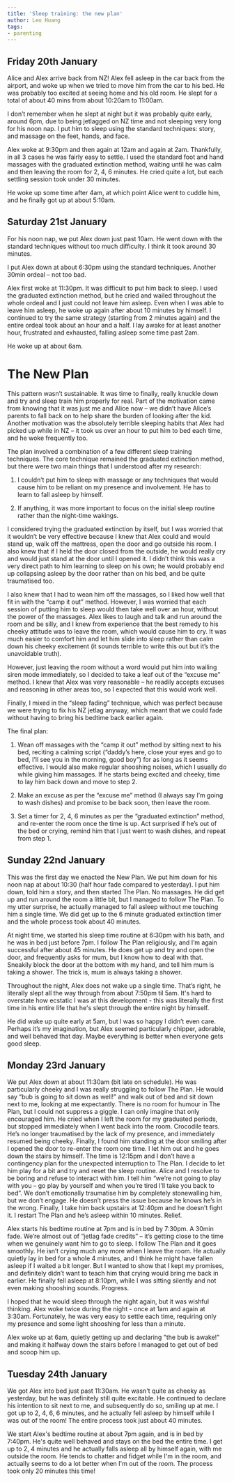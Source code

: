 ```yaml
---
title: 'Sleep training: the new plan'
author: Leo Huang
tags:
- parenting
---
```


## Friday 20th January
Alice and Alex arrive back from NZ! Alex fell asleep in the car back from the airport, and woke up when we tried to move him from the car to his bed. He was probably too excited at seeing home and his old room. He slept for a total of about 40 mins from about 10:20am to 11:00am.


I don’t remember when he slept at night but it was probably quite early, around 6pm, due to being jetlagged on NZ time and not sleeping very long for his noon nap. I put him to sleep using the standard techniques: story, and massage on the feet, hands, and face.


Alex woke at 9:30pm and then again at 12am and again at 2am. Thankfully, in all 3 cases he was fairly easy to settle. I used the standard foot and hand massages with the graduated extinction method, waiting until he was calm and then leaving the room for 2, 4, 6 minutes. He cried quite a lot, but each settling session took under 30 minutes.


He woke up some time after 4am, at which point Alice went to cuddle him, and he finally got up at about 5:10am.


## Saturday 21st January
For his noon nap, we put Alex down just past 10am. He went down with the standard techniques without too much difficulty. I think it took around 30 minutes.

I put Alex down at about 6:30pm using the standard techniques. Another 30min ordeal – not too bad.


Alex first woke at 11:30pm. It was difficult to put him back to sleep. I used the graduated extinction method, but he cried and wailed throughout the whole ordeal and I just could not leave him asleep. Even when I was able to leave him asleep, he woke up again after about 10 minutes by himself. I continued to try the same strategy (starting from 2 minutes again) and the entire ordeal took about an hour and a half. I lay awake for at least another hour, frustrated and exhausted, falling asleep some time past 2am.


He woke up at about 6am.


# The New Plan
This pattern wasn’t sustainable. It was time to finally, really knuckle down and try and sleep train him properly for real. Part of the motivation came from knowing that it was just me and Alice now – we didn’t have Alice’s parents to fall back on to help share the burden of looking after the kid. Another motivation was the absolutely terrible sleeping habits that Alex had picked up while in NZ – it took us over an hour to put him to bed each time, and he woke frequently too.


The plan involved a combination of a few different sleep training techniques. The core technique remained the graduated extinction method, but there were two main things that I understood after my research:


1. I couldn’t put him to sleep with massage or any techniques that would cause him to be reliant on my presence and involvement. He has to learn to fall asleep by himself.

2. If anything, it was more important to focus on the initial sleep routine rather than the night-time wakings.


I considered trying the graduated extinction by itself, but I was worried that it wouldn’t be very effective because I knew that Alex could and would stand up, walk off the mattress, open the door and go outside his room. I also knew that if I held the door closed from the outside, he would really cry and would just stand at the door until I opened it. I didn’t think this was a very direct path to him learning to sleep on his own; he would probably end up collapsing asleep by the door rather than on his bed, and be quite traumatised too.


I also knew that I had to wean him off the massages, so I liked how well that fit in with the “camp it out” method. However, I was worried that each session of putting him to sleep would then take well over an hour, without the power of the massages. Alex likes to laugh and talk and run around the room and be silly, and I knew from experience that the best remedy to his cheeky attitude was to leave the room, which would cause him to cry. It was much easier to comfort him and let him slide into sleep rather than calm down his cheeky excitement (it sounds terrible to write this out but it’s the unavoidable truth).


However, just leaving the room without a word would put him into wailing siren mode immediately, so I decided to take a leaf out of the “excuse me” method. I knew that Alex was very reasonable – he readily accepts excuses and reasoning in other areas too, so I expected that this would work well.


Finally, I mixed in the “sleep fading” technique, which was perfect because we were trying to fix his NZ jetlag anyway, which meant that we could fade without having to bring his bedtime back earlier again.


The final plan:

1. Wean off massages with the “camp it out” method by sitting next to his bed, reciting a calming script (“daddy’s here, close your eyes and go to bed, I’ll see you in the morning, good boy”) for as long as it seems effective. I would also make regular shooshing noises, which I usually do while giving him massages. If he starts being excited and cheeky, time to lay him back down and move to step 2.

2. Make an excuse as per the “excuse me” method (I always say I’m going to wash dishes) and promise to be back soon, then leave the room.

3. Set a timer for 2, 4, 6 minutes as per the “graduated extinction” method, and re-enter the room once the time is up. Act surprised if he’s out of the bed or crying, remind him that I just went to wash dishes, and repeat from step 1.


## Sunday 22nd January
This was the first day we enacted the New Plan. We put him down for his noon nap at about 10:30 (half hour fade compared to yesterday). I put him down, told him a story, and then started The Plan. No massages. He did get up and run around the room a little bit, but I managed to follow The Plan. To my utter surprise, he actually managed to fall asleep without me touching him a single time. We did get up to the 6 minute graduated extinction timer and the whole process took about 40 minutes.


At night time, we started his sleep time routine at 6:30pm with his bath, and he was in bed just before 7pm. I follow The Plan religiously, and I’m again successful after about 45 minutes. He does get up and try and open the door, and frequently asks for mum, but I know how to deal with that. Sneakily block the door at the bottom with my hand, and tell him mum is taking a shower. The trick is, mum is always taking a shower.


Throughout the night, Alex does not wake up a single time. That’s right, he literally slept all the way through from about 7:50pm til 5am. It's hard to overstate how ecstatic I was at this development - this was literally the first time in his entire life that he's slept through the entire night by himself.


He did wake up quite early at 5am, but I was so happy I didn’t even care. Perhaps it’s my imagination, but Alex seemed particularly chipper, adorable, and well behaved that day. Maybe everything is better when everyone gets good sleep.


## Monday 23rd January
We put Alex down at about 11:30am (bit late on schedule). He was particularly cheeky and I was really struggling to follow The Plan. He would say “bub is going to sit down as well!” and walk out of bed and sit down next to me, looking at me expectantly. There is no room for humour in The Plan, but I could not suppress a giggle. I can only imagine that only encouraged him. He cried when I left the room for my graduated periods, but stopped immediately when I went back into the room. Crocodile tears. He’s no longer traumatised by the lack of my presence, and immediately resumed being cheeky. Finally, I found him standing at the door smiling after I opened the door to re-enter the room one time. I let him out and he goes down the stairs by himself. The time is 12:15pm and I don’t have a contingency plan for the unexpected interruption to The Plan. I decide to let him play for a bit and try and reset the sleep routine. Alice and I resolve to be boring and refuse to interact with him. I tell him “we’re not going to play with you – go play by yourself and when you’re tired I’ll take you back to bed”. We don’t emotionally traumatise him by completely stonewalling him, but we don’t engage. He doesn’t press the issue because he knows he’s in the wrong. Finally, I take him back upstairs at 12:40pm and he doesn’t fight it. I restart The Plan and he’s asleep within 10 minutes. Relief.

Alex starts his bedtime routine at 7pm and is in bed by 7:30pm. A 30min fade. We’re almost out of “jetlag fade credits” – it’s getting close to the time when we genuinely want him to go to sleep. I follow The Plan and it goes smoothly. He isn’t crying much any more when I leave the room. He actually quietly lay in bed for a whole 4 minutes, and I think he might have fallen asleep if I waited a bit longer. But I wanted to show that I kept my promises, and definitely didn’t want to teach him that crying would bring me back in earlier. He finally fell asleep at 8:10pm, while I was sitting silently and not even making shooshing sounds. Progress.

I hoped that he would sleep through the night again, but it was wishful thinking. Alex woke twice during the night - once at 1am and again at 3:30am. Fortunately, he was very easy to settle each time, requiring only my presence and some light shooshing for less than a minute.

Alex woke up at 6am, quietly getting up and declaring "the bub is awake!" and making it halfway down the stairs before I managed to get out of bed and scoop him up.

## Tuesday 24th January
We got Alex into bed just past 11:30am. He wasn't quite as cheeky as yesterday, but he was definitely still quite excitable. He continued to declare his intention to sit next to me, and subsequently do so, smiling up at me. I got up to 2, 4, 6, 6 minutes, and he actually fell asleep by himself while I was out of the room! The entire process took just about 40 minutes.

We start Alex's bedtime routine at about 7pm again, and is in bed by 7:40pm. He's quite well behaved and stays on the bed the entire time. I get up to 2, 4 minutes and he actually falls asleep all by himself again, with me outside the room. He tends to chatter and fidget while I'm in the room, and actually seems to do a lot better when I'm out of the room. The process took only 20 minutes this time!
